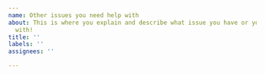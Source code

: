 ```yaml
---
name: Other issues you need help with
about: This is where you explain and describe what issue you have or you are stuck
  with!
title: ''
labels: ''
assignees: ''

---
```



